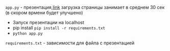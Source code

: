 `app.py` - презентация,[link](https://sber-airbnb-14c04075d163.herokuapp.com) загрузка страницы занимает в среднем 30 сек (в скором врмени будет улучшено)
* Запуск презентации на localhost
* pip install `pip install -r requirements.txt`
* `python app.py`

`requirements.txt` - зависимости для файла с презентацией
